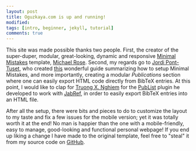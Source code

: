 ```yaml
---
layout: post
title: Oguzkaya.com is up and running!
modified:
tags: [intro, beginner, jekyll, tutorial]
comments: true
---
```


This site was made possible thanks two people.
First, the creator of the super-duper, modular, great-looking, dynamic and responsive <a href="https://mmistakes.github.io/minimal-mistakes/" target="_blank">Minimal Mistakes</a> template, <a href="https://mademistakes.com/" target="_blank">Michael Rose</a>.
Second, my regards go to <a href="http://jponttuset.github.io/" target="_blank">Jordi Pont-Tuset</a>, who created <a href="http://jponttuset.github.io/building-an-academic-website/" target="_blank">this</a> wonderful guide summarizing how to setup Minimal Mistakes, and more importantly, creating a modular *Publications* section where one can easily export HTML code directly from BibTeX entries.
At this point, I would like to clap for <a href="http://txn.name/index.html" target="_blank">Truong X. Nghiem</a> for the <a href="http://txn.name/publist.html" target="_blank">PubList</a> plugin he developed to work with <a href="http://jabref.sourceforge.net/">JabRef</a>, in order to easily export BibTeX entries into an HTML file.

After all the setup, there were bits and pieces to do to customize the layout to my taste and fix a few issues for the mobile version; yet it was totally worth it at the end!
No man is happier than the one with a mobile-friendly, easy to manage, good-looking and functional personal webpage!
If you end up liking a change I have made to the original template, feel free to "steal" it from my source code on <a href="https://github.com/kayaogz" target="_blank">GitHub</a>.

